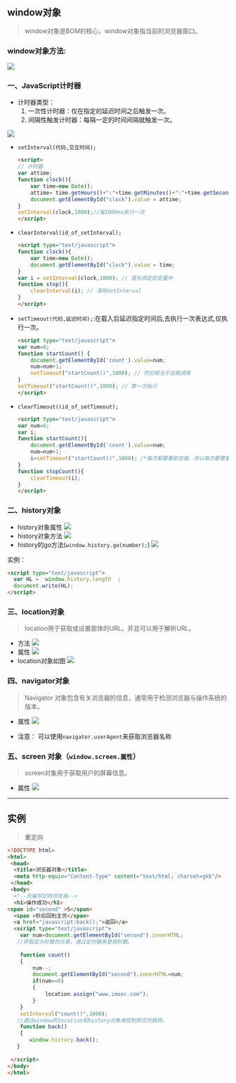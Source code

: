 ## window对象
> window对象是BOM的核心，window对象指当前的浏览器窗口。

### window对象方法:
![](Window对象/1.jpg)

### 一、JavaScript计时器
- 计时器类型：
    1. 一次性计时器：仅在指定的延迟时间之后触发一次。
    2. 间隔性触发计时器：每隔一定的时间间隔就触发一次。

![](Window对象/2.jpg)

- `setInterval(代码,交互时间);`
    ```html
    <script>
    // 计时器
    var attime;
    function clock(){
        var time=new Date();          
        attime= time.getHours()+":"+time.getMinutes()+":"+time.getSeconds();
        document.getElementById("clock").value = attime;
    }
    setInterval(clock,1000);//每1000ms执行一次
    </script>
    ```
- `clearInterval(id_of_setInterval);`
    ```html
    <script type="text/javascript">
    function clock(){
        var time=new Date();               	  
        document.getElementById("clock").value = time;
    }
    var i = setInterval(clock,1000); // 首先绑定到变量中
    function stop(){
        clearInterval(i); // 清除setInterval
    }
    </script>
    ```
- `setTimeout(代码,延迟时间);`:在载入后延迟指定时间后,去执行一次表达式,仅执行一次。
    ```html
    <script type="text/javascript">
    var num=0;
    function startCount() {
        document.getElementById('count').value=num;
        num=num+1;
        setTimeout("startCount()",1000); // 然后相当于自我调用
    }
    setTimeout("startCount()",1000); // 第一次执行
    </script>
    ```
- `clearTimeout((id_of_setTimeout);`
    ```html
    <script type="text/javascript">
    var num=0;
    var i;
    function startCount(){
        document.getElementById('count').value=num;
        num=num+1;
        i=setTimeout("startCount()",1000); /*每次都要重新加载，所以每次都要重新付给变量*/
    }
    function stopCount(){
        clearTimeout(i);
    }
    </script>
    ```

### 二、history对象

- history对象属性
    ![](Window对象/3.jpg)
- history对象方法
    ![](Window对象/4.jpg)
- history的go方法(`window.history.go(number);`)
    ![](Window对象/5.jpg)

实例：
```html
<script type="text/javascript">
  var HL =  window.history.length  ;
  document.write(HL);
</script>
```

### 三、location对象
> location用于获取或设置窗体的URL，并且可以用于解析URL。

- 方法
    ![](Window对象/6.jpg)
- 属性
    ![](Window对象/7.jpg)
- location对象如图
    ![](Window对象/8.jpg)

### 四、navigator对象
> Navigator 对象包含有关浏览器的信息，通常用于检测浏览器与操作系统的版本。

- 属性
    ![](Window对象/9.jpg)

- 注意：
    可以使用`navigator.userAgent`来获取浏览器名称

### 五、screen 对象（`window.screen.属性`）
> screen对象用于获取用户的屏幕信息。

- 属性
    ![](Window对象/10.jpg)

<hr/>

## 实例
> 重定向

```html
<!DOCTYPE html>
<html>
 <head>
  <title>浏览器对象</title>  
  <meta http-equiv="Content-Type" content="text/html; charset=gkb"/>   
 </head>
 <body>
  <!--先编写好网页布局-->
  <h1>操作成功</h1>
<span id="second" >5</span>
  <span >秒后回到主页</span>
  <a href="javascript:back();">返回</a>
  <script type="text/javascript">  
    var num=document.getElementById("second").innerHTML;
   //获取显示秒数的元素，通过定时器来更改秒数。
  
    function count()
    {
        num--;
        document.getElementById("second").innerHTML=num;
        if(num==0)
        {
            location.assign("www.imooc.com");
        }
    }
    setInterval("count()",1000);
   //通过window的location和history对象来控制网页的跳转。
    function back()
    {
       window.history.back();
   }
   
 </script> 
</body>
</html>
```